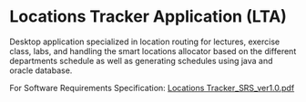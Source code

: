 # Locations Tracker Application (LTA)

Desktop application specialized in location routing for lectures, exercise class, labs, and handling the smart locations allocator based on the different departments schedule as well as generating schedules using java and oracle database.

For Software Requirements Specification:
 [Locations Tracker_SRS_ver1.0.pdf](https://github.com/maiabdeltwab/Locations-Tracker-Application/files/6136332/Locations.Tracker_SRS_ver1.0.pdf)
